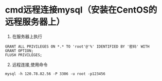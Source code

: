 # cmd远程连接mysql（安装在CentOS的远程服务器上）
1. 在服务器上执行
```
GRANT ALL PRIVILEGES ON *.* TO 'root'@'%' IDENTIFIED BY '密码' WITH GRANT OPTION;
FLUSH PRIVILEGES;
```
2. 远程连接,使用命令
```
mysql -h 120.78.82.56 -P 3306 -u root -p123456
```
